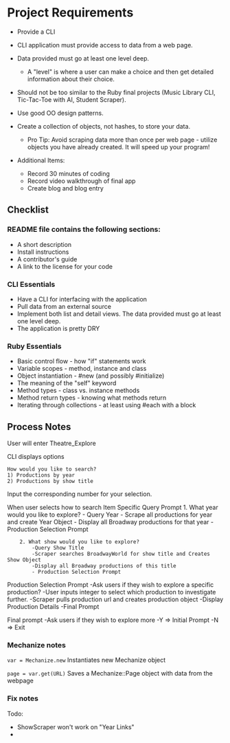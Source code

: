 # Project Requirements
- Provide a CLI
- CLI application must provide access to data from a web page.
- Data provided must go at least one level deep.
    - A "level" is where a user can make a choice and then get detailed information about their choice. 
- Should not be too similar to the Ruby final projects (Music Library CLI, Tic-Tac-Toe with AI, Student Scraper).
- Use good OO design patterns. 
- Create a collection of objects, not hashes, to store your data. 
    - Pro Tip: Avoid scraping data more than once per web page - utilize objects you have already created. It will speed up your program!

- Additional Items:
    - Record 30 minutes of coding
    - Record video walkthrough of final app
    - Create blog and blog entry

## Checklist

### README file contains the following sections:
- A short description
- Install instructions
- A contributor's guide
- A link to the license for your code
### CLI Essentials
- Have a CLI for interfacing with the application
- Pull data from an external source
- Implement both list and detail views. The data provided must go at least one level deep.
- The application is pretty DRY
### Ruby Essentials
- Basic control flow - how "if" statements work
- Variable scopes - method, instance and class
- Object instantiation - #new (and possibly #initialize)
- The meaning of the "self" keyword
- Method types - class vs. instance methods
- Method return types - knowing what methods return
- Iterating through collections - at least using #each with a block

## Process Notes

User will enter Theatre_Explore

CLI displays options 

    How would you like to search?
    1) Productions by year
    2) Productions by show title

Input the corresponding number for your selection.

When user selects how to search
    Item Specific Query Prompt
        1. What year would you like to explore?
            - Query Year
            - Scrape all productions for year and create Year Object
            - Display all Broadway productions for that year
            - Production Selection Prompt

        2. What show would you like to explore?
            -Query Show Title
            -Scraper searches BroadwayWorld for show title and Creates Show Object
            -Display all Broadway productions of this title
            - Production Selection Prompt

Production Selection Prompt
    -Ask users if they wish to explore a specific production?
    -User inputs integer to select which production to investigate further.
    -Scraper pulls production url and creates production object
    -Display Production Details
    -Final Prompt

Final prompt
    -Ask users if they wish to explore more
    -Y => Initial Prompt
    -N => Exit


### Mechanize notes

`var = Mechanize.new`  Instantiates new Mechanize object

`page = var.get(URL)` Saves a Mechanize::Page object with data from the webpage

### Fix notes

Todo:
- ShowScraper won't work on "Year Links"
- 




